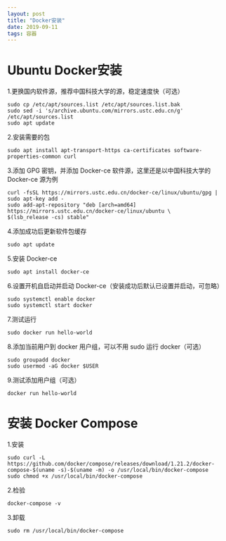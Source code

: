 ```yaml
---
layout: post
title: "Docker安装"
date: 2019-09-11
tags: 容器  
---
```

# Ubuntu Docker安装

1.更换国内软件源，推荐中国科技大学的源，稳定速度快（可选）
```
sudo cp /etc/apt/sources.list /etc/apt/sources.list.bak
sudo sed -i 's/archive.ubuntu.com/mirrors.ustc.edu.cn/g' /etc/apt/sources.list
sudo apt update
```

2.安装需要的包
```
sudo apt install apt-transport-https ca-certificates software-properties-common curl
```

3.添加 GPG 密钥，并添加 Docker-ce 软件源，这里还是以中国科技大学的 Docker-ce 源为例
```
curl -fsSL https://mirrors.ustc.edu.cn/docker-ce/linux/ubuntu/gpg | sudo apt-key add -
sudo add-apt-repository "deb [arch=amd64] https://mirrors.ustc.edu.cn/docker-ce/linux/ubuntu \
$(lsb_release -cs) stable"
```

4.添加成功后更新软件包缓存
```
sudo apt update
```

5.安装 Docker-ce
```
sudo apt install docker-ce
```

6.设置开机自启动并启动 Docker-ce（安装成功后默认已设置并启动，可忽略）
```
sudo systemctl enable docker
sudo systemctl start docker
```

7.测试运行
```
sudo docker run hello-world
```

8.添加当前用户到 docker 用户组，可以不用 sudo 运行 docker（可选）
```
sudo groupadd docker
sudo usermod -aG docker $USER
```

9.测试添加用户组（可选）
```
docker run hello-world
```

# 安装 Docker Compose
1.安装
```
sudo curl -L https://github.com/docker/compose/releases/download/1.21.2/docker-compose-$(uname -s)-$(uname -m) -o /usr/local/bin/docker-compose
sudo chmod +x /usr/local/bin/docker-compose
```

2.检验
```
docker-compose -v
```

3.卸载
```
sudo rm /usr/local/bin/docker-compose
```
